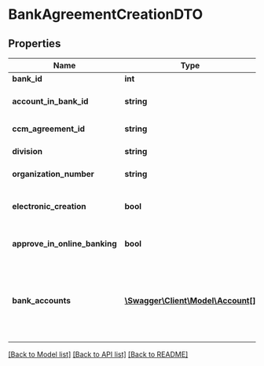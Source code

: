 # BankAgreementCreationDTO

## Properties
Name | Type | Description | Notes
------------ | ------------- | ------------- | -------------
**bank_id** | **int** | Bank ID | 
**account_in_bank_id** | **string** | Customer number in bank | [optional] 
**ccm_agreement_id** | **string** | Customer Id from Bank | [optional] 
**division** | **string** | Division (DNB only) | [optional] 
**organization_number** | **string** | Organization number | [optional] 
**electronic_creation** | **bool** | Electronic agreement creation initiated. | [optional] 
**approve_in_online_banking** | **bool** | Accounting approve payments | [optional] 
**bank_accounts** | [**\Swagger\Client\Model\Account[]**](Account.md) | JSON representing a list of new object to be created. Should not have ID and version set. | 

[[Back to Model list]](../../README.md#documentation-for-models) [[Back to API list]](../../README.md#documentation-for-api-endpoints) [[Back to README]](../../README.md)

